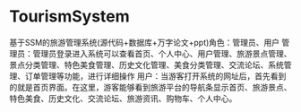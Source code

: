 # TourismSystem
基于SSM的旅游管理系统(源代码+数据库+万字论文+ppt)角色：管理员、用户  管理员：管理员登录进入系统可以查看首页、个人中心、用户管理、旅游景点管理、景点分类管理、特色美食管理、历史文化管理、美食分类管理、交流论坛、系统管理、订单管理等功能，进行详细操作  用户：当游客打开系统的网址后，首先看到的就是首页界面。在这里，游客能够看到旅游平台的导航条显示首页、旅游景点、特色美食、历史文化、交流论坛、旅游资讯、购物车、个人中心。

